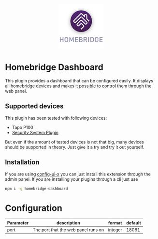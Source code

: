 
<p align="center">

<img src="https://github.com/homebridge/branding/raw/master/logos/homebridge-wordmark-logo-vertical.png" width="150">

</p>


# Homebridge Dashboard

This plugin provides a dashboard that can be configured easily. It displays all homebridge devices and makes it possible 
to control them through the web panel.

## Supported devices

This plugin has been tested with following devices:

- Tapo P100
- [Security System Plugin](https://www.npmjs.com/package/homebridge-securitysystem)

But even if the amount of tested devices is not that big, many devices should be supported in theory.
Just give it a try and try it out yourself.

## Installation

If you are using [config-ui-x](https://github.com/homebridge/homebridge-config-ui-x) you can just install
this extension through the admin panel.
If you are installing your plugins through a cli just use

```bash
npm i -g homebridge-dashboard
```

# Configuration

| Parameter | description                         | format  | default |
|-----------|-------------------------------------|---------|---------|
| port      | The port that the web panel runs on | integer | 18081   |
